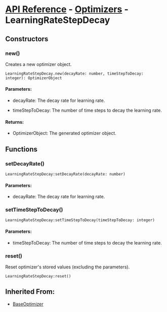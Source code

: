 # [API Reference](../../API.md) - [Optimizers](../Optimizers.md) - LearningRateStepDecay

## Constructors

### new()

Creates a new optimizer object.

```
LearningRateStepDecay.new(decayRate: number, timeStepToDecay: integer): OptimizerObject
```

#### Parameters:

* decayRate: The decay rate for learning rate.

* timeStepToDecay: The number of time steps to decay the learning rate.

#### Returns:

* OptimizerObject: The generated optimizer object.

## Functions

### setDecayRate()

```
LearningRateStepDecay:setDecayRate(decayRate: number)
```

#### Parameters:

* decayRate: The decay rate for learning rate.

### setTimeStepToDecay()

```
LearningRateStepDecay:setTimeStepToDecay(timeStepToDecay: integer)
```

#### Parameters:

* timeStepToDecay: The number of time steps to decay the learning rate.

### reset()

Reset optimizer's stored values (excluding the parameters).

```
LearningRateStepDecay:reset()
```

## Inherited From:

* [BaseOptimizer](BaseOptimizer.md)
